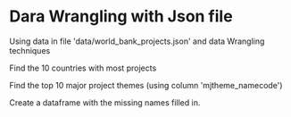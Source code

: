 # Dara Wrangling with Json file

Using data in file 'data/world_bank_projects.json' and data Wrangling techniques


Find the 10 countries with most projects

Find the top 10 major project themes (using column 'mjtheme_namecode')

Create a dataframe with the missing names filled in.
